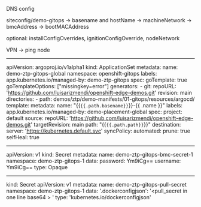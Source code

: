 


DNS config

siteconfig/demo-gitops
    -> basename and hostName
    -> machineNetwork
    -> bmcAddress
    -> bootMACAddress


optional: installConfigOverrides, ignitionConfigOverride, nodeNetwork


VPN -> ping node


-------------


apiVersion: argoproj.io/v1alpha1
kind: ApplicationSet
metadata:
  name: demo-ztp-gitops-global
  namespace: openshift-gitops
  labels:
    app.kubernetes.io/managed-by: demo-ztp-gitops
spec:
  goTemplate: true
  goTemplateOptions: ["missingkey=error"]
  generators:
    - git:
        repoURL: 'https://github.com/luisarizmendi/openshift-edge-demos.git'
        revision: main
        directories:
        - path: demos/ztp/demo-manifests/01-gitops/resources/argocd/
  template:
    metadata:
      name: "{{`{{.path.basename}}`}}-{{ .name }}"
      labels:
        app.kubernetes.io/managed-by: demo-placement-global
    spec:
      project: default
      source:
        repoURL: 'https://github.com/luisarizmendi/openshift-edge-demos.git'
        targetRevision: main
        path: "{{`{{.path.path}}`}}"
      destination:
        server: 'https://kubernetes.default.svc'
      syncPolicy:
        automated:
          prune: true
          selfHeal: true







----
apiVersion: v1
kind: Secret
metadata:
  name: demo-ztp-gitops-bmc-secret-1
  namespace: demo-ztp-gitops-1
data:
  password: Ym9iCg==
  username: Ym9iCg==
type: Opaque






---
kind: Secret
apiVersion: v1
metadata:
  name: demo-ztp-gitops-pull-secret
  namespace: demo-ztp-gitops-1
data:
  '.dockerconfigjson': '<pull_secret in one line base64 > '
type: 'kubernetes.io/dockerconfigjson'



